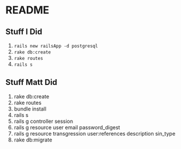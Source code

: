 # README

## Stuff I Did

1. `rails new railsApp -d postgresql`
1. `rake db:create`
1. `rake routes`
1. `rails s`

## Stuff Matt Did

1. rake db:create
1. rake routes
1. bundle install
1. rails s
1. rails g controller session
1. rails g resource user email password_digest
1. rails g resource transgression user:references description sin_type
1. rake db:migrate
